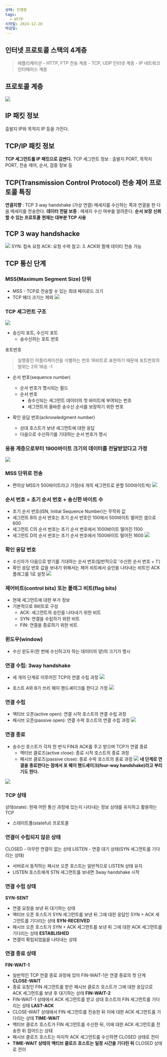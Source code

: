```yaml
---
상태: 진행중
tags:
  - HTTP
시작일: 2024-12-20
마감일:
---
```

## 인터넷 프로토콜 스택의 4계층
>애플리케이션 - HTTP, FTP
전송 계층 - TCP, UDP
인터넷 계층 - IP
네트워크 인터페이스 계층

## 프로토콜 계층
![](https://i.imgur.com/zzsSWgB.png)

## IP 패킷 정보
출발지 IP와 목적지 IP 등을 가진다.

## TCP/IP 패킷 정보
**TCP 세그먼트를 IP 패킷으로 감싼다.**
TCP 세그먼트 정보 : 출발지 PORT, 목적지 PORT, 전송 제어, 순서, 검증 정보 등

## TCP(Transmission Control Protocol) 전송 제어 프로토콜 특징
**연결지향** : TCP 3 way handshake (가상 연결) 메세지를 수신하는 쪽과 연결을 한 다음 메세지를 전송한다.
**데이터 전달 보증** : 메세지 수신 여부를 알려준다.
**순서 보장**
**신뢰할 수 있는 프로토콜**
**현재는 대부분 TCP 사용**

## TCP 3 way handshacke
![](https://i.imgur.com/9wGpWYC.png)
SYN: 접속 요청
ACK: 요청 수락
참고: 3. ACK와 함께 데이터 전송 가능

## TCP 통신 단계
### MSS(Maximum Segment Size) 단위
- MSS - TCP로 전송할 수 있는 최대 페이로드 크기
- TCP 헤더 크기는 제외
![](https://i.imgur.com/zDTnDrs.png)

### TCP 세그먼트 구조
![](https://i.imgur.com/Vu9KZOs.png)
- 송신지 포트, 수신지 포트
	- 송수신하는 포트 번호

포트번호
> 실행중인 어플리케이션을 식별하는 번호 16비트로 표현하기 때문에 포트번호의 범위는 2의 16승 -1

- 순서 번호(sequence number)
	- 순서 번호가 명시되는 필드
	- 순서 번호
		- 송수신되는 세그먼트 데이터의 첫 바이트에 부여되는 번호
		- 세그먼트의 올바른 송수신 순서를 보장하기 위한 번호

- 확인 응답 번호(acknowledgment number)
	- 상대 호스트가 보낸 세그먼트에 대한 응답
	- 다음으로 수신하기를 기대하는 순서 번호가 명시



### 응용 계층으로부터 1900바이트 크기의 데이터를 전달받았다고 가정
![](https://i.imgur.com/H8djyxF.png)

### MSS 단위로 전송
- 편의상 MSS가 500바이트라고 가정(네 개의 세그먼트로 분할 500바이트씩)
![](https://i.imgur.com/J5Qwiii.png)

### 순서 번호 = 초기 순서 번호 + 송신한 바이트 수
- 초기 순서 번호(ISN, Initial Sequence Number)는 무작위 값
- 세그먼트 B의 순서 번호는 초기 순서 번호인 100에서 500바이트 떨어진 셈으로 600
- 세그먼트 C의 순서 번호는 초기 순서 번호에서 1000바이트 떨어진 1100
- 세그먼트 D의 순서 번호는 초기 순서 번호에서 1500바이트 떨어진 1600
![](https://i.imgur.com/d0fmidG.png)

### 확인 응답 번호
- 수신자가 다음으로 받기를 기대하는 순서 번호(일반적으로 '수신한 순서 번호 + 1')
- 확인 응답 번호 값을 보내기 위해서는 제어 비트에서 승인을 나타내는 비트인 ACK 플래그를 1로 설정
![](https://i.imgur.com/S0lJhEx.png)

### 제어비트(control bits) 또는 플래그 비트(flag bits)
- 현재 세그먼트에 대한 부가 정보
- 기본적으로 8비트로 구성
	- ACK: 세그먼트의 승인을 나타내기 위한 비트
	- SYN: 연결을 수립하기 위한 비트
	- FIN: 연결을 종료하기 위한 비트

### 윈도우(window)
- 수신 윈도우(한 번에 수신하고자 하는 데이터의 양)의 크기가 명시

### 연결 수립: 3way handshake
- 세 개의 단계로 이루어진 TCP의 연결 수립 과정
![](https://i.imgur.com/Wm1OMo5.png)
 
 - 호스트 A와 B가 쓰리 웨이 핸드셰이크를 한다고 가정
![](https://i.imgur.com/OPu1KOd.png)


### 연결 수립
- 액티브 오픈(active open): 연결 시작 호스트의 연결 수립 과정
- 패시브 오픈(passive open): 연결 수락 호스트의 연결 수립 과정
![](https://i.imgur.com/85LqBIH.png)

### 연결 종료
- 송수신 호스트가 각자 한 번식 FIN과 ACK를 주고 받으며 TCP가 연결 종료
	- 액티브 클로즈(active close): 종료 시작 호스트의 종료 과정
	- 패시브 클로즈(passive close): 종료 수락 호스트의 종료 과정
![](https://i.imgur.com/u7bQFvl.png)
**네 단계로 연결을 종료한다는 점에서 포 웨이 핸드셰이크(four-way handshake)라고 부리기도 한다.**

![](https://i.imgur.com/7eMw0vW.png)

### TCP 상태
상태(state): 현재 어떤 통신 과정에 있는지 나타내는 정보
상태를 유지하고 활용하는 TCP
- 스테이트풀(stateful) 프로토콜

### 연결이 수립되지 않은 상태
CLOSED - 아무런 연결이 없는 상태
LISTEN - 연결 대기 상태(SYN 세그먼트를 기다리는 상태)
- 서버로서 동작하는 패시브 오픈 호스트는 일반적으로 LISTEN 상태 유지
- LISTEN 호스트에게 STN 세그먼트를 보내면 3way handshake 시작

### 연결 수립 상태
**SYN-SENT**
- 연결 요청을 보낸 뒤 대기하는 상태
- 액티브 오픈 호스트가 SYN 세그먼트를 보낸 뒤 그에 대한 응답인 SYN + ACK 세그먼트를 기다리는 상태
**SYN-RECEIVED**
- 패시브 오픈 호스트가 SYN + ACK 세그먼트를 보낸 뒤 그에 대한 ACK 세그먼트를 기다리는 상태
**ESTABLISHED**
- 연결이 확립되었음을 나타내는 상태

### 연결 종료 상태
**FIN-WAIT-1**
- 일반적인 TCP 연결 종료 과정에 있어 FIN-WAIT-1은 연결 종료의 첫 단계
**CLOSE-WAIT**
- 종료 요청인 FIN 세그먼트를 받은 패시브 클로즈 호스트가  그에 대한 응답으로 ACK 세그먼트를 보낸 후 대기하는 상태
**FIN-WAIT-2**
-  FIN-WAIT-1 상태에서 ACK 세그먼트를 받고 상대 호스트의 FIN 세그먼트를 기다리는 상태
**LAST-ACK**
- CLOSE-WAIT 상태에서 FIN 세그먼트를 전송한 뒤 이에 대한 ACK 세그먼트를 기다리는 상태
**TIME-WAIT**
- 액티브 클로즈 호스트가 FIN 세그먼트를 수신한 뒤, 이에 대한 ACK 세그먼트를 전송한 뒤 접어드는 상태
- 패시브 클로즈 호스트는 마지막 ACK 세그먼트를 수신하면 CLOSED 상태로 전이 
- **TIME-WAIT 상태의** **액티브 클로즈 호스트는 일정 시간을 기다린 뒤** CLOSED 상태로 전이 